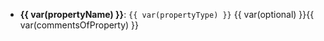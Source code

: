 - **{{ var(propertyName) }}**: `{{ var(propertyType) }}` {{ var(optional) }}{{ var(commentsOfProperty) }}
